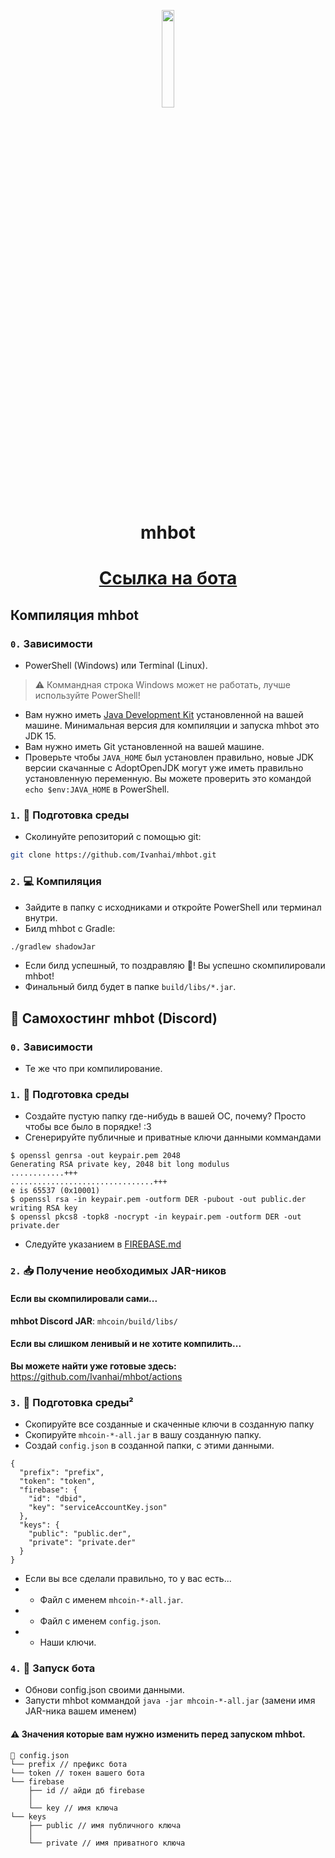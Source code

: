 <p align="center">
<img width="20%" src="https://cdn.discordapp.com/attachments/824242242151383090/825362477473857546/322c936a8c8be1b803cd94861bdfa868.png">
<br>

<h1 align="center"> mhbot </h1>
<h1 align="center"> <a href="https://discord.com/oauth2/authorize?client_id=822815690729586688&permissions=8&scope=bot">Ссылка на бота</a> </h1>

## Компиляция mhbot

### `0.` Зависимости

* PowerShell (Windows) или Terminal (Linux).
> ⚠️ Коммандная строка Windows может не работать, лучше используйте PowerShell!
* Вам нужно иметь [Java Development Kit](https://adoptopenjdk.net/) установленной на вашей машине. Минимальная версия для компиляции и запуска mhbot это JDK 15.
* Вам нужно иметь Git установленной на вашей машине.
* Проверьте чтобы `JAVA_HOME` был установлен правильно, новые JDK версии скачанные с AdoptOpenJDK могут уже иметь правильно установленную переменную. Вы можете проверить это командой `echo $env:JAVA_HOME` в PowerShell.

### `1.` 🧹 Подготовка среды

* Сколинуйте репозиторий с помощью git:
```bash
git clone https://github.com/Ivanhai/mhbot.git
```

### `2.` 💻 Компиляция
* Зайдите в папку с исходниками и откройте PowerShell или терминал внутри.
* Билд mhbot с Gradle:
```bash
./gradlew shadowJar
```

* Если билд успешный, то поздравляю 🎉! Вы успешно скомпилировали mhbot!
* Финальный билд будет в папке `build/libs/*.jar`.

## 🚀 Самохостинг mhbot (Discord)

### `0.` Зависимости

* Те же что при компилирование.

### `1.` 🧹 Подготовка среды
* Создайте пустую папку где-нибудь в вашей ОС, почему? Просто чтобы все было в порядке! :3
* Сгенерируйте публичные и приватные ключи данными коммандами
```
$ openssl genrsa -out keypair.pem 2048
Generating RSA private key, 2048 bit long modulus
............+++
................................+++
e is 65537 (0x10001)
$ openssl rsa -in keypair.pem -outform DER -pubout -out public.der
writing RSA key
$ openssl pkcs8 -topk8 -nocrypt -in keypair.pem -outform DER -out private.der
```
* Следуйте указанием в [FIREBASE.md](FIREBASE.md)

### `2.` 📥 Получение необходимых JAR-ников

#### Если вы скомпилировали сами...

**mhbot Discord JAR**: `mhcoin/build/libs/` 

#### Если вы слишком ленивый и не хотите компилить...
**Вы можете найти уже готовые здесь:** https://github.com/Ivanhai/mhbot/actions
### `3.` 🧹 Подготовка среды²
* Скопируйте все созданные и скаченные ключи в созданную папку
* Скопируйте `mhcoin-*-all.jar` в вашу созданную папку.
* Создай `config.json` в созданной папки, с этими данными.
```ascii
{
  "prefix": "prefix",
  "token": "token",
  "firebase": {
    "id": "dbid",
    "key": "serviceAccountKey.json"
  },
  "keys": {
    "public": "public.der",
    "private": "private.der"
  }
}
```
* Если вы все сделали правильно, то у вас есть...
* * Файл с именем `mhcoin-*-all.jar`.
* * Файл с именем `config.json`.
* * Наши ключи.

### `4.` 🚶 Запуск бота

* Обнови config.json своими данными.
* Запусти mhbot коммандой `java -jar mhcoin-*-all.jar` (замени имя JAR-ника вашем именем)

#### ⚠️ Значения которые вам нужно изменить перед запуском mhbot.
```ascii
📄 config.json
└── prefix // префикс бота
└── token // токен вашего бота
└── firebase
    ├── id // айди дб firebase
    │   
    └── key // имя ключа
└── keys
    ├── public // имя публичного ключа
    │   
    └── private // имя приватного ключа
```
